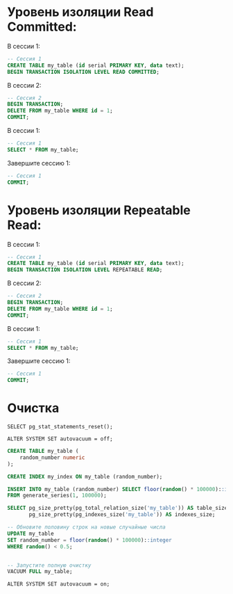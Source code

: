 # Уровень изоляции Read Committed:

В сессии 1:

```sql
-- Сессия 1
CREATE TABLE my_table (id serial PRIMARY KEY, data text);
BEGIN TRANSACTION ISOLATION LEVEL READ COMMITTED;
```

В сессии 2:

```sql
-- Сессия 2
BEGIN TRANSACTION;
DELETE FROM my_table WHERE id = 1;
COMMIT;
```

В сессии 1:

```sql
-- Сессия 1
SELECT * FROM my_table;
```

Завершите сессию 1:

```sql
-- Сессия 1
COMMIT;
```
# Уровень изоляции Repeatable Read:

В сессии 1:

```sql
-- Сессия 1
CREATE TABLE my_table (id serial PRIMARY KEY, data text);
BEGIN TRANSACTION ISOLATION LEVEL REPEATABLE READ;
```

В сессии 2:

```sql
-- Сессия 2
BEGIN TRANSACTION;
DELETE FROM my_table WHERE id = 1;
COMMIT;
```

В сессии 1:

```sql
-- Сессия 1
SELECT * FROM my_table;
```

Завершите сессию 1:

```sql
-- Сессия 1
COMMIT;
```

# Очистка


`SELECT pg_stat_statements_reset();`

`ALTER SYSTEM SET autovacuum = off;`

```sql
CREATE TABLE my_table (
    random_number numeric
);

CREATE INDEX my_index ON my_table (random_number);

INSERT INTO my_table (random_number) SELECT floor(random() * 100000)::integer
FROM generate_series(1, 100000);
```

```sql
SELECT pg_size_pretty(pg_total_relation_size('my_table')) AS table_size,
       pg_size_pretty(pg_indexes_size('my_table')) AS indexes_size;

-- Обновите половину строк на новые случайные числа
UPDATE my_table
SET random_number = floor(random() * 100000)::integer
WHERE random() < 0.5;


-- Запустите полную очистку
VACUUM FULL my_table;
```

`ALTER SYSTEM SET autovacuum = on;`
